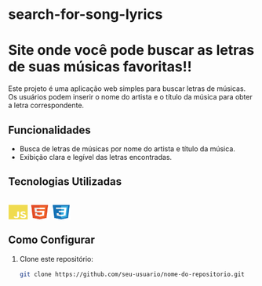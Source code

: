 # search-for-song-lyrics
 # Site onde você pode buscar as letras de suas músicas favoritas!!


Este projeto é uma aplicação web simples para buscar letras de músicas. Os usuários podem inserir o nome do artista e o título da música para obter a letra correspondente.

## Funcionalidades

- Busca de letras de músicas por nome do artista e título da música.
- Exibição clara e legível das letras encontradas.

## Tecnologias Utilizadas

<div style="display: inline_block"><br>
  <img align="center" alt="Gust-Js" height="30" width="40" src="https://raw.githubusercontent.com/devicons/devicon/master/icons/javascript/javascript-plain.svg">
  <img align="center" alt="Gust-HTML" height="30" width="40" src="https://raw.githubusercontent.com/devicons/devicon/master/icons/html5/html5-original.svg">
  <img align="center" alt="Gust-CSS" height="30" width="40" src="https://raw.githubusercontent.com/devicons/devicon/master/icons/css3/css3-original.svg">
</div>

## Como Configurar

1. Clone este repositório:

   ```bash
   git clone https://github.com/seu-usuario/nome-do-repositorio.git
